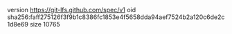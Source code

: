version https://git-lfs.github.com/spec/v1
oid sha256:faff275126f3f9b1c8386fc1853e4f5658dda94aef7524b2a120c6de2c1d8e69
size 10765
